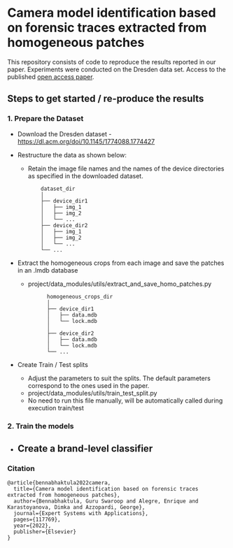 # Camera model identification based on forensic traces extracted from homogeneous patches

This repository consists of code to reproduce the results reported in our paper. Experiments were conducted on
the Dresden data set. Access to the published [open access paper](https://doi.org/10.1016/j.eswa.2022.117769).

## Steps to get started / re-produce the results
### 1. Prepare the Dataset
- Download the Dresden dataset - https://dl.acm.org/doi/10.1145/1774088.1774427
- Restructure the data as shown below:

  - Retain the image file names and the names of the device directories as specified in the downloaded dataset.

            dataset_dir
            │
            ├── device_dir1
            │   ├── img_1
            │   ├── img_2
            │   └── ...
            ├── device_dir2
            │   ├── img_1
            │   ├── img_2
            │   └── ...
            └── ...

- Extract the homogeneous crops from each image and save the patches in an .lmdb database
  - project/data_modules/utils/extract_and_save_homo_patches.py

              homogeneous_crops_dir
              │
              ├── device_dir1
              │   ├── data.mdb
              │   └── lock.mdb
              │
              ├── device_dir2
              │   ├── data.mdb
              │   └── lock.mdb
              └── ...

- Create Train / Test splits 
  - Adjust the parameters to suit the splits. The default parameters correspond to the ones used in the paper.
  - project/data_modules/utils/train_test_split.py
  - No need to run this file manually, will be automatically called during execution train/test

### 2. Train the models
- Create a brand-level classifier
  -  
  
### Citation

```
@article{bennabhaktula2022camera,
  title={Camera model identification based on forensic traces extracted from homogeneous patches},
  author={Bennabhaktula, Guru Swaroop and Alegre, Enrique and Karastoyanova, Dimka and Azzopardi, George},
  journal={Expert Systems with Applications},
  pages={117769},
  year={2022},
  publisher={Elsevier}
}
```   
